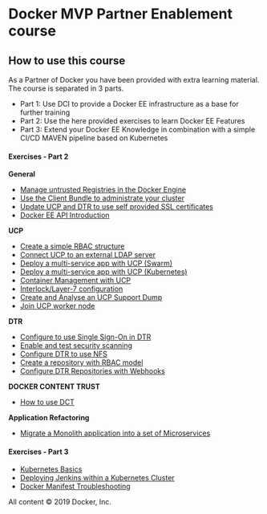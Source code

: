 # Docker MVP Partner Enablement course

## How to use this course

As a Partner of Docker you have been provided with extra learning material. The course is separated in 3 parts.
 - Part 1: Use DCI to provide a Docker EE infrastructure as a base for further training
 - Part 2: Use the here provided exercises to learn Docker EE Features
 - Part 3: Extend your Docker EE Knowledge in combination with a simple CI/CD MAVEN pipeline based on Kubernetes

#### Exercises - Part 2 

**General**

- [Manage untrusted Registries in the Docker Engine](https://github.com/EricCollazo/workshop-pe/blob/master/exercises/part02-general-untrusted_registry.md)
- [Use the Client Bundle to administrate your cluster](https://github.com/EricCollazo/workshop-pe/blob/master/exercises/part02-ucp-clientbundle.md)
- [Update UCP and DTR to use self provided SSL certificates](https://github.com/EricCollazo/workshop-pe/blob/master/exercises/part02-general-ssl-certificates.md)
- [Docker EE API Introduction](https://github.com/EricCollazo/workshop-pe/blob/master/exercises/part02-general-api.md)


**UCP**

- [Create a simple RBAC structure](https://github.com/EricCollazo/workshop-pe/blob/master/exercises/part02-ucp-rbac-structure.md)
- [Connect UCP to an external LDAP server](https://github.com/EricCollazo/workshop-pe/blob/master/exercises/part02-ucp-ldap.md)
- [Deploy a multi-service app with UCP (Swarm)](https://github.com/EricCollazo/workshop-pe/blob/master/exercises/part02-ucp-service-swarm.md)
- [Deploy a multi-service app with UCP (Kubernetes)](https://github.com/EricCollazo/workshop-pe/blob/master/exercises/part02-ucp-service-kubernetes.md)
- [Container Management with UCP](https://github.com/EricCollazo/workshop-pe/blob/master/exercises/part02-ucp-container-management.md)
- [Interlock/Layer-7 configuration](https://github.com/EricCollazo/workshop-pe/blob/master/exercises/part02-ucp-service-interlock.md)
- [Create and Analyse an UCP Support Dump](https://github.com/EricCollazo/workshop-pe/blob/master/exercises/part02-ucp-support-dump.md)
- [Join UCP worker node](https://github.com/EricCollazo/workshop-pe/blob/master/exercises/part02-ucp-join_worker_nodes.md)


**DTR**

- [Configure to use Single Sign-On in DTR](https://github.com/EricCollazo/workshop-pe/blob/master/exercises/part02-dtr-sso.md)
- [Enable and test security scanning](https://github.com/EricCollazo/workshop-pe/blob/master/exercises/part02-dtr-security-scanning.md)
- [Configure DTR to use NFS](https://github.com/EricCollazo/workshop-pe/blob/master/exercises/part02-dtr-nfs.md)
- [Create a repository with RBAC model](https://github.com/EricCollazo/workshop-pe/blob/master/exercises/part02-dtr-repository-rbac.md)
- [Configure DTR Repositories with Webhooks](https://github.com/EricCollazo/workshop-pe/blob/master/exercises/part02-dtr-webhook.md)

**DOCKER CONTENT TRUST**

- [How to use DCT](https://github.com/EricCollazo/workshop-pe/blob/master/exercises/part02-general-dct.md)

**Application Refactoring**

- [Migrate a Monolith application into a set of Microservices](https://github.com/EricCollazo/workshop-pe/blob/master/exercises/part02-app-migrate-to-microservices.md)

#### Exercises - Part 3

- [Kubernetes Basics](https://github.com/EricCollazo/workshop-pe/blob/master/exercises/part03-kubernetes-basics.md)
- [Deploying Jenkins within a Kubernetes Cluster](https://github.com/EricCollazo/workshop-pe/blob/master/exercises/part03-kubernetes-Jenkins.md)
- [Docker Manifest Troubleshooting](https://github.com/EricCollazo/workshop-pe/blob/master/exercises/part03-docker-manifest-troubleshooting.md)

All content &copy; 2019 Docker, Inc.
